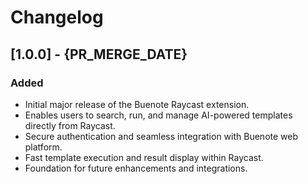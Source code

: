 # Changelog

## [1.0.0] - {PR_MERGE_DATE}

### Added
- Initial major release of the Buenote Raycast extension.
- Enables users to search, run, and manage AI-powered templates directly from Raycast.
- Secure authentication and seamless integration with Buenote web platform.
- Fast template execution and result display within Raycast.
- Foundation for future enhancements and integrations. 